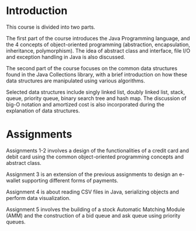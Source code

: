 # Introduction

This course is divided into two parts. 

The first part of the course introduces the Java Programming language, and the 4 concepts of object-oriented programming (abstraction, encapsulation, inheritance, polymorphism). The idea of abstract class and interface, file I/O and exception handling in Java is also discussed. 

The second part of the course focuses on the common data structures found in the Java Collections library, with a brief introduction on how these data structures are manipulated using various algorithms. 

Selected data structures include singly linked list, doubly linked list, stack, queue, priority queue, binary search tree and hash map. The discussion of big-O notation and amortized cost is also incorporated during the explanation of data structures. 

# Assignments

Assignments 1-2 involves a design of the functionalities of a credit card and debit card using the common object-oriented programming concepts and abstract class. 

Assignment 3 is an extension of the previous assignments to design an e-wallet supporting different forms of payments. 

Assignment 4 is about reading CSV files in Java, serializing objects and perform data visualization. 

Assignment 5 involves the building of a stock Automatic Matching Module (AMM) and the construction of a bid queue and ask queue using priority queues. 
